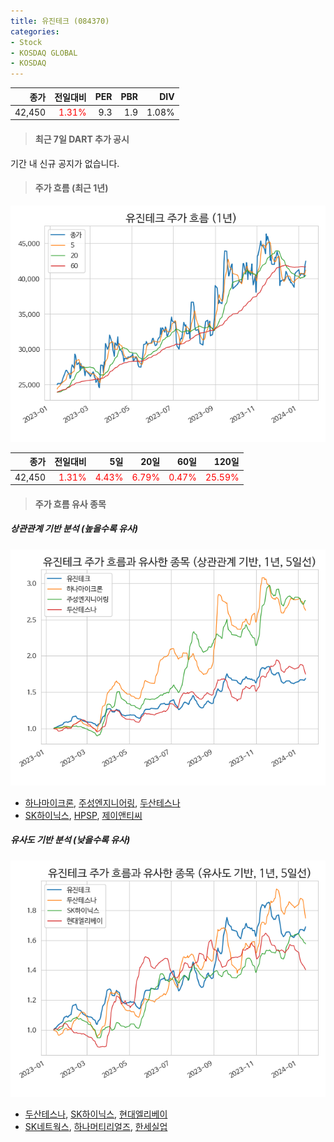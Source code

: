 ```yaml
---
title: 유진테크 (084370)
categories:
- Stock
- KOSDAQ GLOBAL
- KOSDAQ
---
```


|종가|전일대비|PER|PBR|DIV|
|---:|-------:|--:|--:|--:|
|42,450|<span style="color: red">1.31%</span>|9.3|1.9|1.08%|

<!-- more -->

> #### 최근 7일 DART 추가 공시

기간 내 신규 공지가 없습니다.

> #### 주가 흐름 (최근 1년)

![084370](/assets/images/stock/084370.png)

|종가|전일대비|5일|20일|60일|120일|
|---:|-------:|--:|---:|---:|----:|
|42,450|<span style="color: red">1.31%</span>|<span style="color: red">4.43%</span>|<span style="color: red">6.79%</span>|<span style="color: red">0.47%</span>|<span style="color: red">25.59%</span>|

> #### 주가 흐름 유사 종목

##### 상관관계 기반 분석 (높을수록 유사)
![084370](/assets/images/stock/084370_corr.png)
- [하나마이크론](/067310/), [주성엔지니어링](/036930/), [두산테스나](/131970/)
- [SK하이닉스](/000660/), [HPSP](/403870/), [제이앤티씨](/204270/)

##### 유사도 기반 분석 (낮을수록 유사)	
![084370](/assets/images/stock/084370_sim.png)
- [두산테스나](/131970/), [SK하이닉스](/000660/), [현대엘리베이](/017800/)
- [SK네트웍스](/001740/), [하나머티리얼즈](/166090/), [한세실업](/105630/)